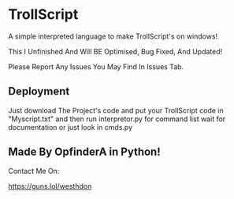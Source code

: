 
# TrollScript

A simple interpreted language to make TrollScript's on windows!

This I Unfinished And Will BE Optimised, Bug Fixed, And Updated!

Please Report Any Issues You May Find In Issues Tab.
## Deployment

Just download The Project's code and put your TrollScript code in "Myscript.txt"
and then run interpretor.py for command list wait for documentation or just look in cmds.py






## Made By OpfinderA in Python!
Contact Me On:

https://guns.lol/westhdon
